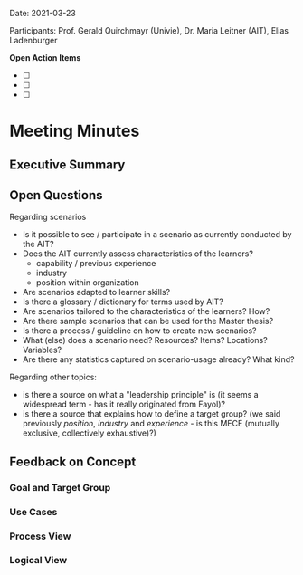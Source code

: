 Date: 2021-03-23

Participants: Prof. Gerald Quirchmayr (Univie), Dr. Maria Leitner (AIT), Elias Ladenburger

**Open Action Items**

- [ ] 
- [ ] 
- [ ] 

# Meeting Minutes

## Executive Summary

## Open Questions

Regarding scenarios
* Is it possible to see / participate in a scenario as currently conducted by the AIT?
* Does the AIT currently assess characteristics of the learners?
    * capability / previous experience
    * industry
    * position within organization
* Are scenarios adapted to learner skills?
* Is there a glossary / dictionary for terms used by AIT?
* Are scenarios tailored to the characteristics of the learners? How?
* Are there sample scenarios that can be used for the Master thesis?
* Is there a process / guideline on how to create new scenarios?
* What (else) does a scenario need? Resources? Items? Locations? Variables?
* Are there any statistics captured on scenario-usage already? What kind?

Regarding other topics:
* is there a source on what a "leadership principle" is (it seems a widespread term - has it really originated from Fayol)?
* is there a source that explains how to define a target group?
(we said previously _position_, _industry_ and _experience_ - is this MECE (mutually exclusive, collectively exhaustive)?)

## Feedback on Concept
### Goal and Target Group

### Use Cases

### Process View

### Logical View